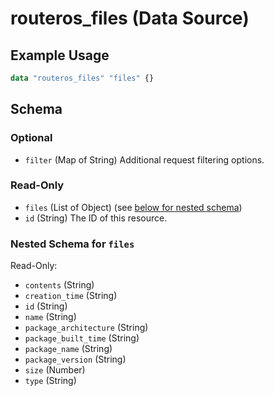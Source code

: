 # routeros_files (Data Source)


## Example Usage
```terraform
data "routeros_files" "files" {}
```

<!-- schema generated by tfplugindocs -->
## Schema

### Optional

- `filter` (Map of String) Additional request filtering options.

### Read-Only

- `files` (List of Object) (see [below for nested schema](#nestedatt--files))
- `id` (String) The ID of this resource.

<a id="nestedatt--files"></a>
### Nested Schema for `files`

Read-Only:

- `contents` (String)
- `creation_time` (String)
- `id` (String)
- `name` (String)
- `package_architecture` (String)
- `package_built_time` (String)
- `package_name` (String)
- `package_version` (String)
- `size` (Number)
- `type` (String)


